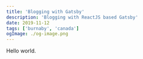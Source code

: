 ```yaml
---
title: 'Blogging with Gatsby'
description: 'Blogging with ReactJS based Gatsby'
date: 2019-11-12
tags: ['burnaby', 'canada']
ogImage: ./og-image.png
---
```


Hello world.